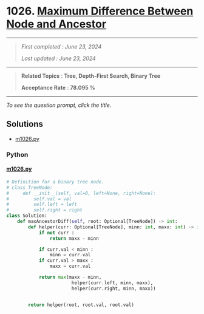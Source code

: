 # 1026. [Maximum Difference Between Node and Ancestor](<https://leetcode.com/problems/maximum-difference-between-node-and-ancestor>)

------

> *First completed : June 23, 2024*
>
> *Last updated : June 23, 2024*


------

> **Related Topics** : **Tree, Depth-First Search, Binary Tree**
>
> **Acceptance Rate** : **78.095 %**


------

*To see the question prompt, click the title.*

## Solutions

- [m1026.py](<../my-submissions/m1026.py>)
### Python
#### [m1026.py](<../my-submissions/m1026.py>)
```Python
# Definition for a binary tree node.
# class TreeNode:
#     def __init__(self, val=0, left=None, right=None):
#         self.val = val
#         self.left = left
#         self.right = right
class Solution:
    def maxAncestorDiff(self, root: Optional[TreeNode]) -> int:
        def helper(curr: Optional[TreeNode], minn: int, maxx: int) -> int :
            if not curr :
                return maxx - minn

            if curr.val < minn :
                minn = curr.val
            if curr.val > maxx :
                maxx = curr.val

            return max(maxx - minn, 
                        helper(curr.left, minn, maxx), 
                        helper(curr.right, minn, maxx))


        return helper(root, root.val, root.val)
```


